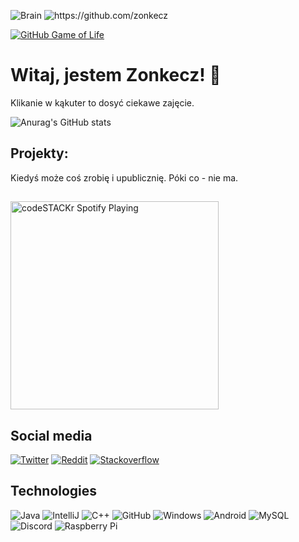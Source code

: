![Brain](https://img.shields.io/badge/Brain-DEV%20ERROR%206068-%23ff0000)
<img src="https://komarev.com/ghpvc/?username=zonkecz" alt="https://github.com/zonkecz" />

[![GitHub Game of Life](https://github4life.herokuapp.com/ethomson.gif?z=6)](https://naprodukcji.xyz/)

# Witaj, jestem Zonkecz! :duck:

Klikanie w kąkuter to dosyć ciekawe zajęcie.

![Anurag's GitHub stats](https://github-readme-stats.vercel.app/api?username=zonkecz&show_icons=true&theme=react)

## Projekty: 

Kiedyś może coś zrobię i upublicznię. Póki co - nie ma.

##

[<img src="https://spotify-github-profile.vercel.app/api/view?uid=xc5bolf7jfru7edjr1uvm8as6&cover_image=true" alt="codeSTACKr Spotify Playing" height="333" />](https://www.youtube.com/watch?v=dQw4w9WgXcQ)


## Social media

[![Twitter](https://img.shields.io/badge/Twitter-1DA1F2?style=for-the-badge&logo=twitter&logoColor=white)](https://twitter.com/J4c0b_2)
[![Reddit](https://img.shields.io/badge/Reddit-FF4500?style=for-the-badge&logo=reddit&logoColor=white)](https://www.reddit.com/user/Zonkecz)
[![Stackoverflow](https://img.shields.io/badge/Stack_Overflow-FE7A16?style=for-the-badge&logo=stack-overflow&logoColor=white)](https://stackoverflow.com/users/15216021)

 


## Technologies
 

![Java](https://img.shields.io/badge/Java-orange?style=flat-square&logo=java)
![IntelliJ](https://img.shields.io/badge/-IntelliJ%20IDEA-black?style=flat-square&logo=jetbrains)
![C++](https://img.shields.io/badge/-C%2B%2B-00aeff?style=flat-square&logo=C%2B%2B&l)
![GitHub](https://img.shields.io/badge/-GitHub-181717?style=flat-square&logo=github)
![Windows](https://img.shields.io/badge/Windows-blue?style=flat-square&logo=windows)
![Android](https://img.shields.io/badge/Android-05150C?style=flat-square&logo=android)
![MySQL](https://img.shields.io/badge/-MySQL-black?style=flat-square&logo=mysql)
![Discord](https://img.shields.io/badge/Discord-black?style=flat-square&logo=discord)
![Raspberry Pi](https://img.shields.io/badge/-Raspberry%20Pi-C51A4A?style=flat-square&logo=Raspberry-Pi)


 




